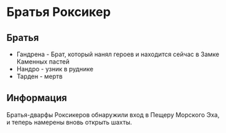 # Братья Роксикер

## Братья
* Гандрена - Брат, который нанял героев и находится сейчас в Замке Каменных пастей
* Нандро - узник в руднике
* Тарден - мертв

## Информация
Братья-дварфы Роксикеров обнаружили вход в Пещеру Морского Эха, и теперь намерены вновь открыть шахты.